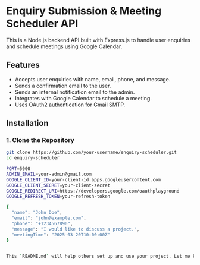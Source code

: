 # Enquiry Submission & Meeting Scheduler API

This is a Node.js backend API built with Express.js to handle user enquiries and schedule meetings using Google Calendar.

## Features
- Accepts user enquiries with name, email, phone, and message.
- Sends a confirmation email to the user.
- Sends an internal notification email to the admin.
- Integrates with Google Calendar to schedule a meeting.
- Uses OAuth2 authentication for Gmail SMTP.

## Installation

### 1. Clone the Repository
```bash
git clone https://github.com/your-username/enquiry-scheduler.git
cd enquiry-scheduler

PORT=5000
ADMIN_EMAIL=your-admin@gmail.com
GOOGLE_CLIENT_ID=your-client-id.apps.googleusercontent.com
GOOGLE_CLIENT_SECRET=your-client-secret
GOOGLE_REDIRECT_URI=https://developers.google.com/oauthplayground
GOOGLE_REFRESH_TOKEN=your-refresh-token

{
  "name": "John Doe",
  "email": "john@example.com",
  "phone": "+1234567890",
  "message": "I would like to discuss a project.",
  "meetingTime": "2025-03-20T10:00:00Z"
}


This `README.md` will help others set up and use your project. Let me know if you need any modifications! 🚀






